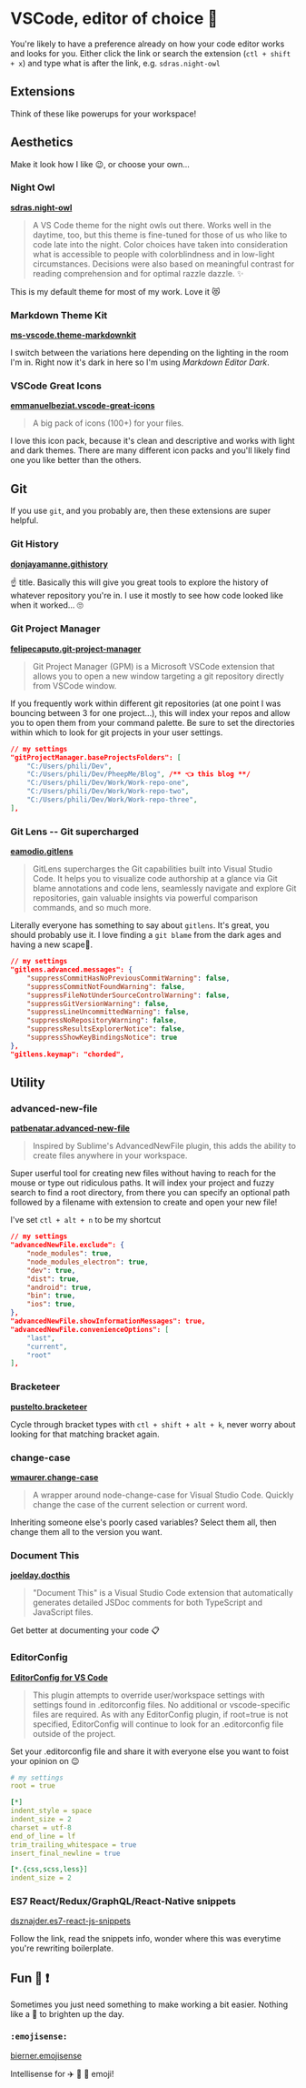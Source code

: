 # VSCode, editor of choice 🔫

You're likely to have a preference already on how your code editor works and looks for you. Either click the link or search the extension (`ctl + shift + x`) and type what is after the link, e.g. `sdras.night-owl`

## Extensions

Think of these like powerups for your workspace!

## Aesthetics

Make it look how I like 😉, or choose your own...

### Night Owl

[**sdras.night-owl**](https://marketplace.visualstudio.com/items?itemName=sdras.night-owl)

> A VS Code theme for the night owls out there. Works well in the daytime, too, but this theme is fine-tuned for those of us who like to code late into the night. Color choices have taken into consideration what is accessible to people with colorblindness and in low-light circumstances. Decisions were also based on meaningful contrast for reading comprehension and for optimal razzle dazzle. ✨

This is my default theme for most of my work. Love it 😻

### Markdown Theme Kit

[**ms-vscode.theme-markdownkit**](https://marketplace.visualstudio.com/items?itemName=ms-vscode.theme-markdownkit)

I switch between the variations here depending on the lighting in the room I'm in. Right now it's dark in here so I'm using _Markdown Editor Dark_.

### VSCode Great Icons

[**emmanuelbeziat.vscode-great-icons**](https://marketplace.visualstudio.com/items?itemName=emmanuelbeziat.vscode-great-icons)

> A big pack of icons (100+) for your files.

I love this icon pack, because it's clean and descriptive and works with light and dark themes. There are many different icon packs and you'll likely find one you like better than the others.

## Git

If you use `git`, and you probably are, then these extensions are super helpful.

### Git History

[**donjayamanne.githistory**](https://marketplace.visualstudio.com/items?itemName=donjayamanne.githistory)

☝️ title. Basically this will give you great tools to explore the history of whatever repository you're in. I use it mostly to see how code looked like when it worked... 🙄

### Git Project Manager

[**felipecaputo.git-project-manager**](https://marketplace.visualstudio.com/items?itemName=felipecaputo.git-project-manager)

> Git Project Manager (GPM) is a Microsoft VSCode extension that allows you to open a new window targeting a git repository directly from VSCode window.

If you frequently work within different git repositories (at one point I was bouncing between 3 for one project...), this will index your repos and allow you to open them from your command palette. Be sure to set the directories within which to look for git projects in your user settings.

```json
// my settings
"gitProjectManager.baseProjectsFolders": [
    "C:/Users/phili/Dev",
    "C:/Users/phili/Dev/PheepMe/Blog", /** 👈 this blog **/
    "C:/Users/phili/Dev/Work/Work-repo-one",
    "C:/Users/phili/Dev/Work/Work-repo-two",
    "C:/Users/phili/Dev/Work/Work-repo-three",
],
```

### Git Lens -- Git supercharged

[**eamodio.gitlens**](https://marketplace.visualstudio.com/items?itemName=eamodio.gitlens)

> GitLens supercharges the Git capabilities built into Visual Studio Code. It helps you to visualize code authorship at a glance via Git blame annotations and code lens, seamlessly navigate and explore Git repositories, gain valuable insights via powerful comparison commands, and so much more.

Literally everyone has something to say about `gitlens`. It's great, you should probably use it. I love finding a `git blame` from the dark ages and having a new scape🐐.

```json
// my settings
"gitlens.advanced.messages": {
    "suppressCommitHasNoPreviousCommitWarning": false,
    "suppressCommitNotFoundWarning": false,
    "suppressFileNotUnderSourceControlWarning": false,
    "suppressGitVersionWarning": false,
    "suppressLineUncommittedWarning": false,
    "suppressNoRepositoryWarning": false,
    "suppressResultsExplorerNotice": false,
    "suppressShowKeyBindingsNotice": true
},
"gitlens.keymap": "chorded",
```

## Utility

### advanced-new-file

[**patbenatar.advanced-new-file**](https://marketplace.visualstudio.com/items?itemName=patbenatar.advanced-new-file)

> Inspired by Sublime's AdvancedNewFile plugin, this adds the ability to create files anywhere in your workspace.

Super userful tool for creating new files without having to reach for the mouse or type out ridiculous paths. It will index your project and fuzzy search to find a root directory, from there you can specify an optional path followed by a filename with extension to create and open your new file!

I've set `ctl + alt + n` to be my shortcut

```json
// my settings
"advancedNewFile.exclude": {
    "node_modules": true,
    "node_modules_electron": true,
    "dev": true,
    "dist": true,
    "android": true,
    "bin": true,
    "ios": true,
},
"advancedNewFile.showInformationMessages": true,
"advancedNewFile.convenienceOptions": [
    "last",
    "current",
    "root"
],
```

### Bracketeer

[**pustelto.bracketeer**](https://marketplace.visualstudio.com/items?itemName=pustelto.bracketeer)

Cycle through bracket types with `ctl + shift + alt + k`, never worry about looking for that matching bracket again.

### change-case

[**wmaurer.change-case**](https://marketplace.visualstudio.com/items?itemName=wmaurer.change-case)

> A wrapper around node-change-case for Visual Studio Code. Quickly change the case of the current selection or current word.

Inheriting someone else's poorly cased variables? Select them all, then change them all to the version you want.

### Document This

[**joelday.docthis**](https://marketplace.visualstudio.com/items?itemName=joelday.docthis)

> "Document This" is a Visual Studio Code extension that automatically generates detailed JSDoc comments for both TypeScript and JavaScript files.

Get better at documenting your code 📋

### EditorConfig

[**EditorConfig for VS Code**](https://marketplace.visualstudio.com/items?itemName=EditorConfig.EditorConfig)

> This plugin attempts to override user/workspace settings with settings found in .editorconfig files. No additional or vscode-specific files are required. As with any EditorConfig plugin, if root=true is not specified, EditorConfig will continue to look for an .editorconfig file outside of the project.

Set your .editorconfig file and share it with everyone else you want to foist your opinion on 😉

```yaml
# my settings
root = true

[*]
indent_style = space
indent_size = 2
charset = utf-8
end_of_line = lf
trim_trailing_whitespace = true
insert_final_newline = true

[*.{css,scss,less}]
indent_size = 2
```

### ES7 React/Redux/GraphQL/React-Native snippets

[dsznajder.es7-react-js-snippets](https://marketplace.visualstudio.com/items?itemName=dsznajder.es7-react-js-snippets)

Follow the link, read the snippets info, wonder where this was everytime you're rewriting boilerplate.

## Fun 🤡 ❗️

Sometimes you just need something to make working a bit easier. Nothing like a 🎁 to brighten up the day.

### `:emojisense:`

[bierner.emojisense](https://marketplace.visualstudio.com/items/itemName=bierner.emojisense)

Intellisense for ✈️ 🍌 🍰 emoji!
